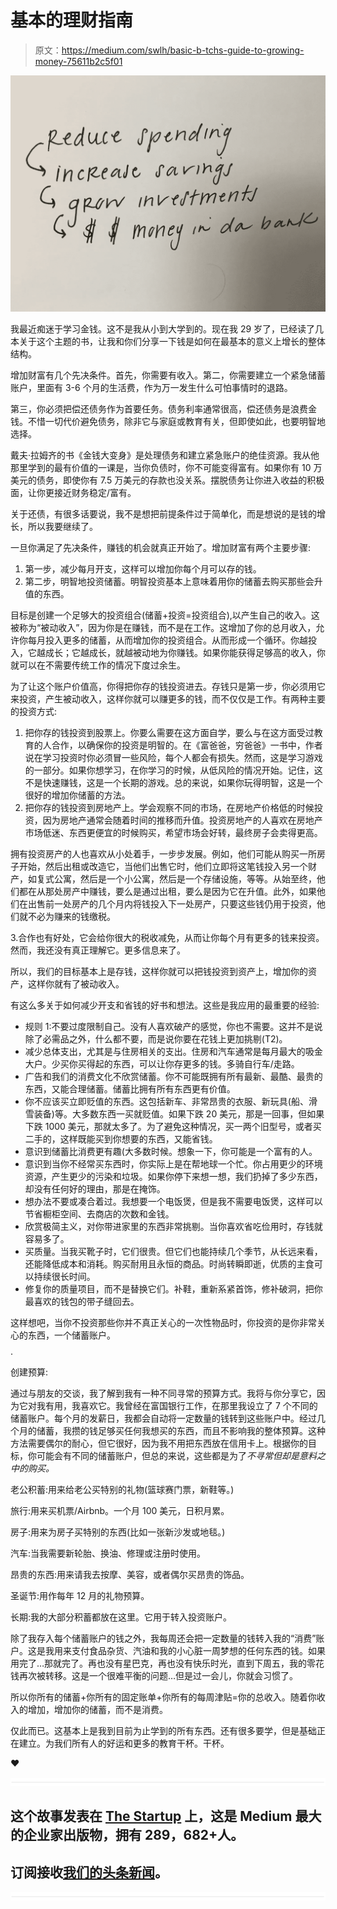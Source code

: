# 基本的理财指南

> 原文：<https://medium.com/swlh/basic-b-tchs-guide-to-growing-money-75611b2c5f01>

![](img/e8e4981524cbf6d8462b1f49479d5717.png)

我最近痴迷于学习金钱。这不是我从小到大学到的。现在我 29 岁了，已经读了几本关于这个主题的书，让我和你们分享一下钱是如何在最基本的意义上增长的整体结构。

增加财富有几个先决条件。首先，你需要有收入。第二，你需要建立一个紧急储蓄账户，里面有 3-6 个月的生活费，作为万一发生什么可怕事情时的退路。

第三，你必须把偿还债务作为首要任务。债务利率通常很高，偿还债务是浪费金钱。不惜一切代价避免债务，除非它与家庭或教育有关，但即使如此，也要明智地选择。

戴夫·拉姆齐的书《金钱大变身》是处理债务和建立紧急账户的绝佳资源。我从他那里学到的最有价值的一课是，当你负债时，你不可能变得富有。如果你有 10 万美元的债务，即使你有 7.5 万美元的存款也没关系。摆脱债务让你进入收益的积极面，让你更接近财务稳定/富有。

关于还债，有很多话要说，我不是想把前提条件过于简单化，而是想说的是钱的增长，所以我要继续了。

一旦你满足了先决条件，赚钱的机会就真正开始了。增加财富有两个主要步骤:

1.  第一步，减少每月开支，这样可以增加你每个月可以存的钱。
2.  第二步，明智地投资储蓄。明智投资基本上意味着用你的储蓄去购买那些会升值的东西。

目标是创建一个足够大的投资组合(储蓄+投资=投资组合),以产生自己的收入。这被称为“被动收入”，因为你是在赚钱，而不是在工作。这增加了你的总月收入，允许你每月投入更多的储蓄，从而增加你的投资组合。从而形成一个循环。你越投入，它越成长；它越成长，就越被动地为你赚钱。如果你能获得足够高的收入，你就可以在不需要传统工作的情况下度过余生。

为了让这个账户价值高，你得把你存的钱投资进去。存钱只是第一步，你必须用它来投资，产生被动收入，这样你就可以赚更多的钱，而不仅仅是工作。有两种主要的投资方式:

1.  把你存的钱投资到股票上。你要么需要在这方面自学，要么与在这方面受过教育的人合作，以确保你的投资是明智的。在《富爸爸，穷爸爸》一书中，作者说在学习投资时你必须冒一些风险，每个人都会有损失。然而，这是学习游戏的一部分。如果你想学习，在你学习的时候，从低风险的情况开始。记住，这不是快速赚钱，这是一个长期的游戏。总的来说，如果你玩得明智，这是一个很好的增加你储蓄的方法。
2.  把你存的钱投资到房地产上。学会观察不同的市场，在房地产价格低的时候投资，因为房地产通常会随着时间的推移而升值。投资房地产的人喜欢在房地产市场低迷、东西更便宜的时候购买，希望市场会好转，最终房子会卖得更高。

拥有投资房产的人也喜欢从小处着手，一步步发展。例如，他们可能从购买一所房子开始，然后出租或改造它，当他们出售它时，他们立即将这笔钱投入另一个财产，如复式公寓，然后是一个小公寓，然后是一个存储设施，等等。从始至终，他们都在从那处房产中赚钱，要么是通过出租，要么是因为它在升值。此外，如果他们在出售前一处房产的几个月内将钱投入下一处房产，只要这些钱仍用于投资，他们就不必为赚来的钱缴税。

3.合作也有好处，它会给你很大的税收减免，从而让你每个月有更多的钱来投资。然而，我还没有真正理解它。更多信息来了。

所以，我们的目标基本上是存钱，这样你就可以把钱投资到资产上，增加你的资产，这样你就有了被动收入。

有这么多关于如何减少开支和省钱的好书和想法。这些是我应用的最重要的经验:

*   规则 1:不要过度限制自己。没有人喜欢破产的感觉，你也不需要。这并不是说除了必需品之外，什么都不要，而是说你要在花钱上更加挑剔(T2)。
*   减少总体支出，尤其是与住房相关的支出。住房和汽车通常是每月最大的吸金大户。少买你买得起的东西，可以让你存更多的钱。多骑自行车/走路。
*   广告和我们的消费文化不欣赏储蓄。你不可能既拥有所有最新、最酷、最贵的东西，又能合理储蓄。储蓄比拥有所有东西更有价值。
*   你不应该买立即贬值的东西。这包括新车、非常昂贵的衣服、新玩具(船、滑雪装备)等。大多数东西一买就贬值。如果下跌 20 美元，那是一回事，但如果下跌 1000 美元，那就太多了。为了避免这种情况，买一两个旧型号，或者买二手的，这样既能买到你想要的东西，又能省钱。
*   意识到储蓄比消费更有趣(大多数时候。想象一下，你可能是一个富有的人。
*   意识到当你不经常买东西时，你实际上是在帮地球一个忙。你占用更少的环境资源，产生更少的污染和垃圾。如果你停下来想一想，我们扔掉了多少东西，却没有任何好的理由，那是在掩饰。
*   想办法不要或凑合着过。我想要一个电饭煲，但是我不需要电饭煲，这样可以节省橱柜空间、去商店的次数和金钱。
*   欣赏极简主义，对你带进家里的东西非常挑剔。当你喜欢省吃俭用时，存钱就容易多了。
*   买质量。当我买靴子时，它们很贵。但它们也能持续几个季节，从长远来看，还能降低成本和消耗。购买耐用且永恒的商品。时尚转瞬即逝，优质的主食可以持续很长时间。
*   修复你的质量项目，而不是替换它们。补鞋，重新系紧首饰，修补破洞，把你最喜欢的钱包的带子缝回去。

这样想吧，当你不投资那些你并不真正关心的一次性物品时，你投资的是你非常关心的东西，一个储蓄账户。$$$$.

创建预算:

通过与朋友的交谈，我了解到我有一种不同寻常的预算方式。我将与你分享它，因为它对我有用，我喜欢它。我曾经在富国银行工作，在那里我设立了 7 个不同的储蓄账户。每个月的发薪日，我都会自动将一定数量的钱转到这些账户中。经过几个月的储蓄，我攒的钱足够买任何我想买的东西，而且不影响我的整体预算。这种方法需要偶尔的耐心，但它很好，因为我不用把东西放在信用卡上。根据你的目标，你可能会有不同的储蓄账户，但总的来说，这些都是为了*不寻常但却是意料之中的购买。*

老公积蓄:用来给老公买特别的礼物(篮球赛门票，新鞋等。)

旅行:用来买机票/Airbnb。一个月 100 美元，日积月累。

房子:用来为房子买特别的东西(比如一张新沙发或地毯。)

汽车:当我需要新轮胎、换油、修理或注册时使用。

昂贵的东西:用来请我去按摩、美容，或者偶尔买昂贵的饰品。

圣诞节:用作每年 12 月的礼物预算。

长期:我的大部分积蓄都放在这里。它用于转入投资账户。

除了我存入每个储蓄账户的钱之外，我每周还会把一定数量的钱转入我的“消费”账户。这是我用来支付食品杂货、汽油和我的小心脏一周梦想的任何东西的钱。如果用完了…那就完了。再也没有星巴克，再也没有快乐时光，直到下周五，我的零花钱再次被转移。这是一个很难平衡的问题…但是过一会儿，你就会习惯了。

所以你所有的储蓄+你所有的固定账单+你所有的每周津贴=你的总收入。随着你收入的增加，增加你的储蓄，而不是消费。

仅此而已。这基本上是我到目前为止学到的所有东西。还有很多要学，但是基础正在建立。为我们所有人的好运和更多的教育干杯。干杯。

❤

![](img/731acf26f5d44fdc58d99a6388fe935d.png)

## 这个故事发表在 [The Startup](https://medium.com/swlh) 上，这是 Medium 最大的企业家出版物，拥有 289，682+人。

## 订阅接收[我们的头条新闻](http://growthsupply.com/the-startup-newsletter/)。

![](img/731acf26f5d44fdc58d99a6388fe935d.png)